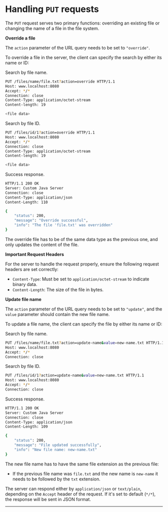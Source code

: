 # Handling `PUT` requests

The `PUT` request serves two primary functions: overriding an existing file or changing the name of a file in the file system.

**Override a file**

The `action` parameter of the URL query needs to be set to `"override"`. 

To override a file in the server, the client can specify the search by either its name or ID:

Search by file name.
```bash
PUT /files/name/file.txt?action=override HTTP/1.1
Host: www.localhost:8080
Accept: */*
Connection: close
Content-Type: application/octet-stream
Content-length: 19

<file data>
```

Search by file ID.
```bash
PUT /files/id/1?action=override HTTP/1.1
Host: www.localhost:8080
Accept: */*
Connection: close
Content-Type: application/octet-stream
Content-length: 19

<file data>
```

Success response.
```bash
HTTP/1.1 200 OK
Server: Custom Java Server
Connection: close
Content-Type: application/json
Content-Length: 110

{
    "status": 200,
    "message": "Override successful",
    "info": "The file 'file.txt' was overridden"
}
```

The override file has to be of the same data type as the previous one, and only updates the content of the file.

**Important Request Headers**

For the server to handle the request properly, ensure the following request headers are set correctly:

- `Content-Type`: Must be set to `application/octet-stream` to indicate binary data.
- `Content-Length`: The size of the file in bytes.


**Update file name**

The `action` parameter of the URL query needs to be set to `"update"`, and the `value` parameter should contain the new file name.

To update a file name, the client can specify the file by either its name or ID:

Search by file name.
```bash 
PUT /files/name/file.txt?action=update-name&value=new-name.txt HTTP/1.1
Host: www.localhost:8080
Accept: */*
Connection: close
```

Search by file ID.
```bash 
PUT /files/id/1?action=update-name&value=new-name.txt HTTP/1.1
Host: www.localhost:8080
Accept: */*
Connection: close
```

Success response.
```bash
HTTP/1.1 200 OK
Server: Custom Java Server
Connection: close
Content-Type: application/json
Content-Length: 109

{
    "status": 200,
    "message": "File updated successfully",
    "info": "New file name: new-name.txt"
}
```

The new file name has to have the same file extension as the previous file:
   - If the previous file name was `file.txt` and the new name is `new-name` it needs to be followed by the `txt` extension. 

The server can respond either by `application/json` or `text/plain`, depending on the `Accept` header of the request. If it's set to default (`*/*`), the response will be sent in JSON format.

---